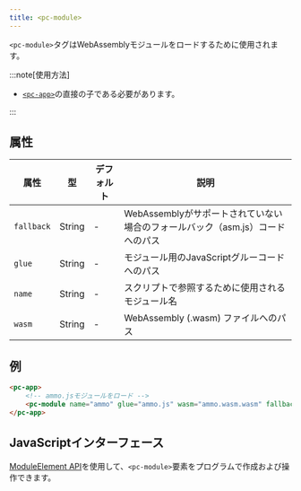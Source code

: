 ```yaml
---
title: <pc-module>
---
```


`<pc-module>`タグはWebAssemblyモジュールをロードするために使用されます。

:::note[使用方法]

* [`<pc-app>`](../pc-app)の直接の子である必要があります。

:::

## 属性

<div className="attribute-table">

| 属性 | 型 | デフォルト | 説明 |
| --- | --- | --- | --- |
| `fallback` | String | - | WebAssemblyがサポートされていない場合のフォールバック（asm.js）コードへのパス |
| `glue` | String | - | モジュール用のJavaScriptグルーコードへのパス |
| `name` | String | - | スクリプトで参照するために使用されるモジュール名 |
| `wasm` | String | - | WebAssembly (.wasm) ファイルへのパス |

</div>

## 例

```html
<pc-app>
    <!-- ammo.jsモジュールをロード -->
    <pc-module name="ammo" glue="ammo.js" wasm="ammo.wasm.wasm" fallback="ammo.wasm.js"></pc-module>
</pc-app>
```

## JavaScriptインターフェース

[ModuleElement API](https://api.playcanvas.com/web-components/classes/ModuleElement.html)を使用して、`<pc-module>`要素をプログラムで作成および操作できます。
